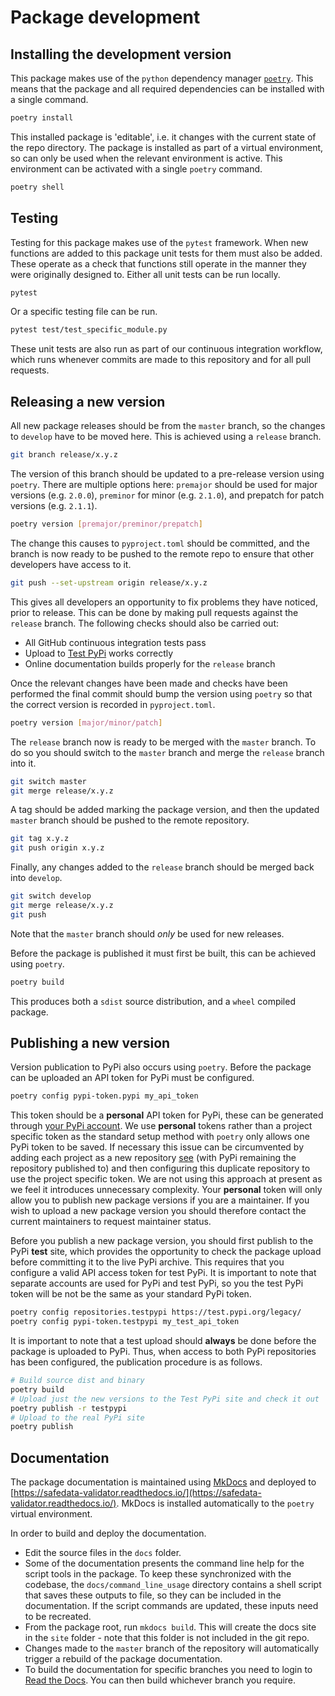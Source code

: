 # Package development

## Installing the development version

This package makes use of the `python` dependency manager
[`poetry`](https://python-poetry.org). This means that the package and all required
dependencies can be installed with a single command.

```bash
poetry install
```

This installed package is 'editable', i.e. it changes with the current state of the repo
directory. The package is installed as part of a virtual environment, so can only be
used when the relevant environment is active. This environment can be activated with a
single `poetry` command.

```bash
poetry shell
```

## Testing

Testing for this package makes use of the `pytest` framework. When new functions are
added to this package unit tests for them must also be added. These operate as a check
that functions still operate in the manner they were originally designed to. Either all
unit tests can be run locally.

```bash
pytest
```

Or a specific testing file can be run.

```bash
pytest test/test_specific_module.py
```

These unit tests are also run as part of our continuous integration workflow, which runs
whenever commits are made to this repository and for all pull requests.

## Releasing a new version

All new package releases should be from the `master` branch, so the changes to `develop`
have to be moved here. This is achieved using a `release` branch.

```bash
git branch release/x.y.z
```

The version of this branch should be updated to a pre-release version using `poetry`.
There are multiple options here: `premajor` should be used for major versions (e.g.
`2.0.0`), `preminor` for minor (e.g. `2.1.0`), and prepatch for patch versions (e.g.
`2.1.1`).

```bash
poetry version [premajor/preminor/prepatch]
```

The change this causes to `pyproject.toml` should be committed, and the branch is now
ready to be pushed to the remote repo to ensure that other developers have access to it.

```bash
git push --set-upstream origin release/x.y.z
```

This gives all developers an opportunity to fix problems they have noticed, prior to
release. This can be done by making pull requests against the `release` branch. The
following checks should also be carried out:

* All GitHub continuous integration tests pass
* Upload to [Test PyPi](https://test.pypi.org) works correctly
* Online documentation builds properly for the `release` branch

Once the relevant changes have been made and checks have been performed the final commit
should bump the version using `poetry` so that the correct version is recorded in
`pyproject.toml`.

```bash
poetry version [major/minor/patch]
```

The `release` branch now is ready to be merged with the `master` branch. To do so you
should switch to the `master` branch and merge the `release` branch into it.

```bash
git switch master
git merge release/x.y.z
```

A tag should be added marking the package version, and then the updated `master` branch
should be pushed to the remote repository.

```bash
git tag x.y.z
git push origin x.y.z
```

Finally, any changes added to the `release` branch should be merged back into `develop`.

```bash
git switch develop
git merge release/x.y.z
git push
```

Note that the `master` branch should _only_ be used for new releases.

Before the package is published it must first be built, this can be achieved using
`poetry`.

```bash
poetry build
```

This produces both a `sdist` source distribution, and a `wheel` compiled package.

## Publishing a new version

Version publication to PyPi also occurs using `poetry`. Before the package can be
uploaded an API token for PyPi must be configured.

```bash
poetry config pypi-token.pypi my_api_token
```

This token should be a **personal** API token for PyPi, these can be generated through
[your PyPi account](https://pypi.org/account/login/). We use **personal** tokens rather
than a project specific token as the standard setup method with `poetry` only allows one
PyPi token to be saved. If necessary this issue can be circumvented by adding each
project as a new repository
[see](https://python-poetry.org/docs/repositories/#publishable-repositories) (with PyPi
remaining the repository published to) and then configuring this duplicate repository to
use the project specific token. We are not using this approach at present as we feel it
introduces unnecessary complexity. Your **personal** token will only allow you to
publish new package versions if you are a maintainer. If you wish to upload a new
package version you should therefore contact the current maintainers to request
maintainer status.

Before you publish a new package version, you should first publish to the PyPi **test**
site, which provides the opportunity to check the package upload before committing it to
the live PyPi archive. This requires that you configure a valid API access token for
test PyPi. It is important to note that separate accounts are used for PyPi and test
PyPi, so you the test PyPi token will be not be the same as your standard PyPi token.

```bash
poetry config repositories.testpypi https://test.pypi.org/legacy/
poetry config pypi-token.testpypi my_test_api_token
```

It is important to note that a test upload should **always** be done before the package
is uploaded to PyPi. Thus, when access to both PyPi repositories has been configured,
the publication procedure is as follows.

```bash
# Build source dist and binary
poetry build
# Upload just the new versions to the Test PyPi site and check it out
poetry publish -r testpypi
# Upload to the real PyPi site
poetry publish
```

## Documentation

The package documentation is maintained using [MkDocs](https://www.mkdocs.org/)
and deployed to
[https://safedata-validator.readthedocs.io/](https://safedata-validator.readthedocs.io/).
MkDocs is installed automatically to the `poetry` virtual environment.

In order to build and deploy the documentation.

* Edit the source files in the `docs` folder.
* Some of the documentation presents the command line help for the script tools
  in the package. To keep these synchronized with the codebase, the
  `docs/command_line_usage` directory contains a shell script that saves these
  outputs to file, so they can be included in the documentation. If the script
  commands are updated, these inputs need to be recreated.
* From the package root, run `mkdocs build`. This will create the docs site in
  the `site` folder - note that this folder is not included in the git repo.
* Changes made to the `master` branch of the repository will automatically trigger a
  rebuild of the package documentation.
* To build the documentation for specific branches you need to login to [Read the
  Docs](https://readthedocs.org). You can then build whichever branch you require.
